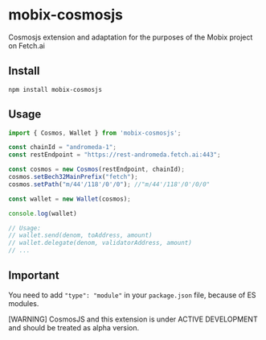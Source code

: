 # mobix-cosmosjs
Cosmosjs extension and adaptation for the purposes of the Mobix project on Fetch.ai

## Install

```
npm install mobix-cosmosjs
```

## Usage

```js
import { Cosmos, Wallet } from 'mobix-cosmosjs';

const chainId = "andromeda-1";
const restEndpoint = "https://rest-andromeda.fetch.ai:443";

const cosmos = new Cosmos(restEndpoint, chainId);
cosmos.setBech32MainPrefix("fetch");
cosmos.setPath("m/44'/118'/0'/0"); //"m/44'/118'/0'/0/0"

const wallet = new Wallet(cosmos);

console.log(wallet)

// Usage:
// wallet.send(denom, toAddress, amount)
// wallet.delegate(denom, validatorAddress, amount)
// ...
```

## Important

You need to add ``"type": "module"`` in your ``package.json`` file, because of ES modules.

[WARNING] CosmosJS and this extension is under ACTIVE DEVELOPMENT and should be treated as alpha version.

